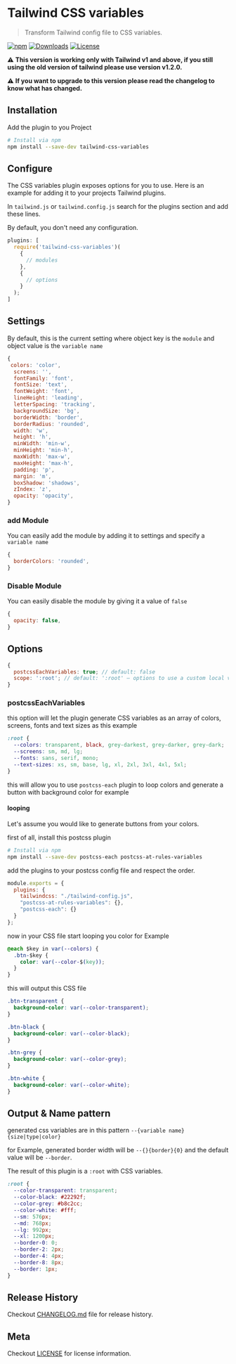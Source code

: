 # Tailwind CSS variables

> Transform Tailwind config file to CSS variables.

[![npm](https://img.shields.io/npm/v/tailwind-css-variables.svg?style=for-the-badge)](https://www.npmjs.com/package/tailwind-css-variables)
[![Downloads](https://img.shields.io/npm/dt/tailwind-css-variables.svg?style=for-the-badge)](https://www.npmjs.com/package/tailwind-css-variables)
[![License](https://img.shields.io/npm/l/tailwind-css-variables.svg?style=for-the-badge)](https://es.wikipedia.org/wiki/Licencia_MIT)

:warning: **This version is working only with Tailwind v1 and above, if you still using the old version of tailwind please use version v1.2.0.**

:warning: **If you want to upgrade to this version please read the changelog to know what has changed.**

## Installation

Add the plugin to you Project

```bash
# Install via npm
npm install --save-dev tailwind-css-variables
```

## Configure

The CSS variables plugin exposes options for you to use. Here is an example for adding it to your projects Tailwind plugins.

In `tailwind.js` or `tailwind.config.js` search for the plugins section and add these lines.

By default, you don't need any configuration.

```js
plugins: [
  require('tailwind-css-variables')(
    {
      // modules
    },
    {
      // options
    }
  );
]
```

## Settings

By default, this is the current setting
where object key is the `module` and object value is the `variable name`

```js
{
 colors: 'color',
  screens: '',
  fontFamily: 'font',
  fontSize: 'text',
  fontWeight: 'font',
  lineHeight: 'leading',
  letterSpacing: 'tracking',
  backgroundSize: 'bg',
  borderWidth: 'border',
  borderRadius: 'rounded',
  width: 'w',
  height: 'h',
  minWidth: 'min-w',
  minHeight: 'min-h',
  maxWidth: 'max-w',
  maxHeight: 'max-h',
  padding: 'p',
  margin: 'm',
  boxShadow: 'shadows',
  zIndex: 'z',
  opacity: 'opacity',
}
```

### add Module

You can easily add the module by adding it to settings and specify a `variable name`

```js
{
  borderColors: 'rounded',
}
```

### Disable Module

You can easily disable the module by giving it a value of `false`

```js
{
  opacity: false,
}
```

## Options

```js
{
  postcssEachVariables: true; // default: false
  scope: ':root'; // default: ':root' – options to use a custom local variable scope
}
```

### postcssEachVariables

this option will let the plugin generate CSS variables as an array of colors, screens, fonts and text sizes as this example

```css
:root {
  --colors: transparent, black, grey-darkest, grey-darker, grey-dark;
  --screens: sm, md, lg;
  --fonts: sans, serif, mono;
  --text-sizes: xs, sm, base, lg, xl, 2xl, 3xl, 4xl, 5xl;
}
```

this will allow you to use `postcss-each` plugin to loop colors and generate a button with background color for example

#### looping

Let's assume you would like to generate buttons from your colors.

first of all, install this postcss plugin

```bash
# Install via npm
npm install --save-dev postcss-each postcss-at-rules-variables
```

add the plugins to your postcss config file and respect the order.

```js
module.exports = {
  plugins: {
    tailwindcss: "./tailwind-config.js",
    "postcss-at-rules-variables": {},
    "postcss-each": {}
  }
};
```

now in your CSS file start looping you color for Example

```css
@each $key in var(--colors) {
  .btn-$key {
    color: var(--color-$(key));
  }
}
```

this will output this CSS file

```css
.btn-transparent {
  background-color: var(--color-transparent);
}

.btn-black {
  background-color: var(--color-black);
}

.btn-grey {
  background-color: var(--color-grey);
}

.btn-white {
  background-color: var(--color-white);
}
```

## Output & Name pattern

generated css variables are in this pattern `--{variable name}{size|type|color}`

for Example, generated border width will be `--{}{border}{0}` and the default value will be `--border`.

The result of this plugin is a `:root` with CSS variables.

```css
:root {
  --color-transparent: transparent;
  --color-black: #22292f;
  --color-grey: #b8c2cc;
  --color-white: #fff;
  --sm: 576px;
  --md: 768px;
  --lg: 992px;
  --xl: 1200px;
  --border-0: 0;
  --border-2: 2px;
  --border-4: 4px;
  --border-8: 8px;
  --border: 1px;
}
```

## Release History

Checkout [CHANGELOG.md](https://github.com/omarkhatibco/tailwind-css-variables/blob/master/CHANGELOG.md) file for release history.

## Meta

Checkout [LICENSE](https://github.com/omarkhatibco/tailwind-css-variables/blob/master/LICENSE) for license information.
